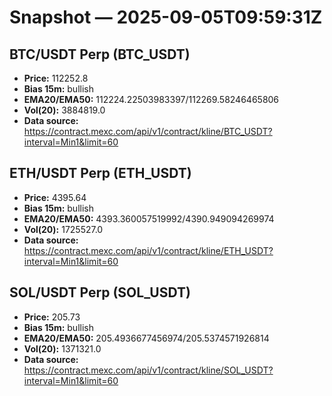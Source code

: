 # Snapshot — 2025-09-05T09:59:31Z

## BTC/USDT Perp (BTC_USDT)
- **Price:** 112252.8
- **Bias 15m:** bullish
- **EMA20/EMA50:** 112224.22503983397/112269.58246465806
- **Vol(20):** 3884819.0
- **Data source:** https://contract.mexc.com/api/v1/contract/kline/BTC_USDT?interval=Min1&limit=60

## ETH/USDT Perp (ETH_USDT)
- **Price:** 4395.64
- **Bias 15m:** bullish
- **EMA20/EMA50:** 4393.360057519992/4390.949094269974
- **Vol(20):** 1725527.0
- **Data source:** https://contract.mexc.com/api/v1/contract/kline/ETH_USDT?interval=Min1&limit=60

## SOL/USDT Perp (SOL_USDT)
- **Price:** 205.73
- **Bias 15m:** bullish
- **EMA20/EMA50:** 205.4936677456974/205.5374571926814
- **Vol(20):** 1371321.0
- **Data source:** https://contract.mexc.com/api/v1/contract/kline/SOL_USDT?interval=Min1&limit=60

